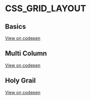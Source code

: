 # CSS_GRID_LAYOUT

## Basics

[View on codepen](https://codepen.io/talhamkaramuk/pen/qBombXW)

## Multi Column

[View on codepen](https://codepen.io/talhamkaramuk/pen/GRxmoOr)

## Holy Grail

[View on codepen](https://codepen.io/talhamkaramuk/pen/YzaVwYq)
